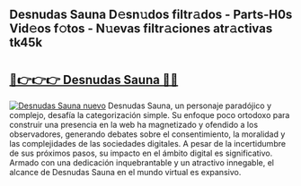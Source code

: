 ## Desnudas Sauna D𝚎sn𝚞dos filtr𝚊dos - Parts-H0s Vid𝚎os f𝚘tos - N𝚞evas filtr𝚊ciones atr𝚊ctivas tk45k

# <h2><a href="http://mb33k3e.tromn.icu/?c=Desnudas+Sauna">🔗👉👉👉 Desnudas Sauna 🔗🔗</a></h2>

[![Desnudas Sauna nuevo](https://i.imgur.com/pEAQMta.gif)](http://mb33k3e.tromn.icu/?c=Desnudas+Sauna)
Desnudas Sauna, un personaje paradójico y complejo, desafía la categorización simple. Su enfoque poco ortodoxo para construir una presencia en la web ha magnetizado y ofendido a los observadores, generando debates sobre el consentimiento, la moralidad y las complejidades de las sociedades digitales. A pesar de la incertidumbre de sus próximos pasos, su impacto en el ámbito digital es significativo. Armado con una dedicación inquebrantable y un atractivo innegable, el alcance de Desnudas Sauna en el mundo virtual es expansivo.
